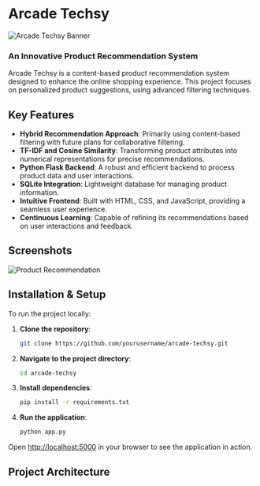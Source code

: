 # Arcade Techsy

![Arcade Techsy Banner](https://your-image-link.com) <!-- Optional: Add a visually appealing banner image -->

### An Innovative Product Recommendation System

Arcade Techsy is a content-based product recommendation system designed to enhance the online shopping experience. This project focuses on personalized product suggestions, using advanced filtering techniques.

## Key Features
- **Hybrid Recommendation Approach**: Primarily using content-based filtering with future plans for collaborative filtering.
- **TF-IDF and Cosine Similarity**: Transforming product attributes into numerical representations for precise recommendations.
- **Python Flask Backend**: A robust and efficient backend to process product data and user interactions.
- **SQLite Integration**: Lightweight database for managing product information.
- **Intuitive Frontend**: Built with HTML, CSS, and JavaScript, providing a seamless user experience.
- **Continuous Learning**: Capable of refining its recommendations based on user interactions and feedback.

## Screenshots
<!-- Add Screenshots of your UI -->
![Product Recommendation](https://your-image-link.com)

## Installation & Setup

To run the project locally:

1. **Clone the repository**:
   ```bash
   git clone https://github.com/yourusername/arcade-techsy.git
   ```

2. **Navigate to the project directory**:
   ```bash
   cd arcade-techsy
   ```

3. **Install dependencies**:
   ```bash
   pip install -r requirements.txt
   ```

4. **Run the application**:
   ```bash
   python app.py
   ```

Open [http://localhost:5000](http://localhost:5000) in your browser to see the application in action.

## Project Architecture

